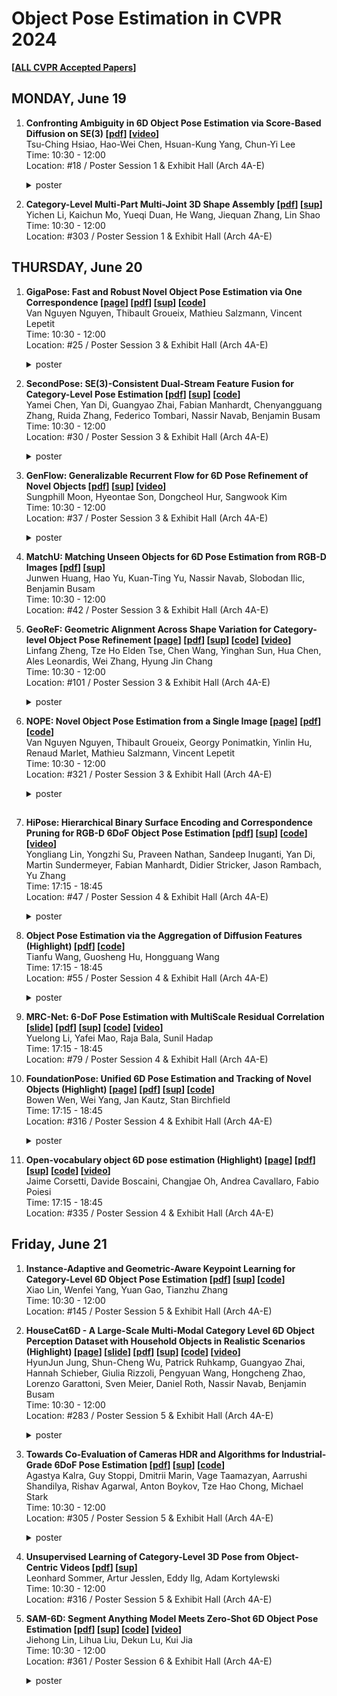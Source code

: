 # **Object Pose Estimation in CVPR 2024**

**[[ALL CVPR Accepted Papers](https://cvpr.thecvf.com/Conferences/2024/AcceptedPapers)]**

## **MONDAY, June 19**

1. **Confronting Ambiguity in 6D Object Pose Estimation via Score-Based Diffusion on SE(3) [[pdf](https://openaccess.thecvf.com/content/CVPR2024/papers/Hsiao_Confronting_Ambiguity_in_6D_Object_Pose_Estimation_via_Score-Based_Diffusion_CVPR_2024_paper.pdf)] [[video](https://www.youtube.com/watch?v=RwAHMTN5Jjw)]**<br/>
    Tsu-Ching Hsiao, Hao-Wei Chen, Hsuan-Kung Yang, Chun-Yi Lee  
    Time: 10:30 - 12:00  
    Location: #18 / Poster Session 1 & Exhibit Hall (Arch 4A-E)
    <details>
      <summary>poster</summary>
      <img src="https://cvpr.thecvf.com/media/PosterPDFs/CVPR%202024/30513.png" alt="Confronting Ambiguity in 6D Object Pose Estimation via Score-Based Diffusion on SE(3)">
    </details>

2. **Category-Level Multi-Part Multi-Joint 3D Shape Assembly [[pdf](https://openaccess.thecvf.com/content/CVPR2024/papers/Li_Category-Level_Multi-Part_Multi-Joint_3D_Shape_Assembly_CVPR_2024_paper.pdf)] [[sup](https://openaccess.thecvf.com/content/CVPR2024/supplemental/Li_Category-Level_Multi-Part_Multi-Joint_CVPR_2024_supplemental.pdf)]**<br/>
    Yichen Li, Kaichun Mo, Yueqi Duan, He Wang, Jiequan Zhang, Lin Shao  
    Time: 10:30 - 12:00  
    Location: #303 / Poster Session 1 & Exhibit Hall (Arch 4A-E)


## **THURSDAY, June 20**

1. **GigaPose: Fast and Robust Novel Object Pose Estimation via One Correspondence [[page](https://nv-nguyen.github.io/gigaPose/)] [[pdf](https://openaccess.thecvf.com/content/CVPR2024/papers/Nguyen_GigaPose_Fast_and_Robust_Novel_Object_Pose_Estimation_via_One_CVPR_2024_paper.pdf)] [[sup](https://openaccess.thecvf.com/content/CVPR2024/supplemental/Nguyen_GigaPose_Fast_and_CVPR_2024_supplemental.pdf)] [[code](https://nv-nguyen.github.io/gigaPose/)]**<br/>
    Van Nguyen Nguyen, Thibault Groueix, Mathieu Salzmann, Vincent Lepetit  
    Time: 10:30 - 12:00  
    Location: #25 / Poster Session 3 & Exhibit Hall (Arch 4A-E)
    <details>
      <summary>poster</summary>
      <img src="https://cvpr.thecvf.com/media/PosterPDFs/CVPR%202024/29300.png" alt="GigaPose">
    </details>
    
2. **SecondPose: SE(3)-Consistent Dual-Stream Feature Fusion for Category-Level Pose Estimation [[pdf](https://openaccess.thecvf.com/content/CVPR2024/papers/Chen_SecondPose_SE3-Consistent_Dual-Stream_Feature_Fusion_for_Category-Level_Pose_Estimation_CVPR_2024_paper.pdf)] [[sup](https://openaccess.thecvf.com/content/CVPR2024/supplemental/Chen_SecondPose_SE3-Consistent_Dual-Stream_CVPR_2024_supplemental.pdf)] [[code](https://github.com/NOrangeeroli/SecondPose)]**<br/>
    Yamei Chen, Yan Di, Guangyao Zhai, Fabian Manhardt, Chenyangguang Zhang, Ruida Zhang, Federico Tombari, Nassir Navab, Benjamin Busam  
    Time: 10:30 - 12:00  
    Location: #30 / Poster Session 3 & Exhibit Hall (Arch 4A-E)
    <details>
      <summary>poster</summary>
      <img src="https://cvpr.thecvf.com/media/PosterPDFs/CVPR%202024/31505.png" alt="SecondPose">
    </details>
    
3. **GenFlow: Generalizable Recurrent Flow for 6D Pose Refinement of Novel Objects [[pdf](https://openaccess.thecvf.com/content/CVPR2024/papers/Moon_GenFlow_Generalizable_Recurrent_Flow_for_6D_Pose_Refinement_of_Novel_CVPR_2024_paper.pdf)] [[sup](https://openaccess.thecvf.com/content/CVPR2024/supplemental/Moon_GenFlow_Generalizable_Recurrent_CVPR_2024_supplemental.pdf)] [[video](https://www.youtube.com/watch?v=vFilwFxFdYw)]**<br/>
    Sungphill Moon, Hyeontae Son, Dongcheol Hur, Sangwook Kim  
    Time: 10:30 - 12:00  
    Location: #37 / Poster Session 3 & Exhibit Hall (Arch 4A-E)
    <details>
      <summary>poster</summary>
      <img src="https://cvpr.thecvf.com/media/PosterPDFs/CVPR%202024/30759.png" alt="GenFlow">
    </details>

4. **MatchU: Matching Unseen Objects for 6D Pose Estimation from RGB-D Images [[pdf](https://openaccess.thecvf.com/content/CVPR2024/papers/Huang_MatchU_Matching_Unseen_Objects_for_6D_Pose_Estimation_from_RGB-D_CVPR_2024_paper.pdf)] [[sup](https://openaccess.thecvf.com/content/CVPR2024/supplemental/Huang_MatchU_Matching_Unseen_CVPR_2024_supplemental.pdf)]**<br/>
    Junwen Huang, Hao Yu, Kuan-Ting Yu, Nassir Navab, Slobodan Ilic, Benjamin Busam  
    Time: 10:30 - 12:00  
    Location: #42 / Poster Session 3 & Exhibit Hall (Arch 4A-E)


5. **GeoReF: Geometric Alignment Across Shape Variation for Category-level Object Pose Refinement [[page](https://lynne-zheng-linfang.github.io/georef.github.io/)] [[pdf](https://openaccess.thecvf.com/content/CVPR2024/papers/Zheng_GeoReF_Geometric_Alignment_Across_Shape_Variation_for_Category-level_Object_Pose_CVPR_2024_paper.pdf)] [[sup](https://openaccess.thecvf.com/content/CVPR2024/supplemental/Zheng_GeoReF_Geometric_Alignment_CVPR_2024_supplemental.zip)] [[code](https://github.com/Lynne-Zheng-Linfang/GeoReF/tree/main)] [[video](https://www.youtube.com/watch?v=gVM2Em5IdeY)]**<br/>
    Linfang Zheng, Tze Ho Elden Tse, Chen Wang, Yinghan Sun, Hua Chen, Ales Leonardis, Wei Zhang, Hyung Jin Chang  
    Time: 10:30 - 12:00  
    Location: #101 / Poster Session 3 & Exhibit Hall (Arch 4A-E)
    <details>
      <summary>poster</summary>
      <img src="https://cvpr.thecvf.com/media/PosterPDFs/CVPR%202024/29507.png" alt="GeoReF">
    </details>

6. **NOPE: Novel Object Pose Estimation from a Single Image [[page](https://nv-nguyen.github.io/nope/)] [[pdf](https://arxiv.org/pdf/2303.13612)] [[code](https://github.com/nv-nguyen/nope)]**<br/>
    Van Nguyen Nguyen, Thibault Groueix, Georgy Ponimatkin, Yinlin Hu, Renaud Marlet, Mathieu Salzmann, Vincent Lepetit  
    Time: 10:30 - 12:00  
    Location: #321 / Poster Session 3 & Exhibit Hall (Arch 4A-E)
    <details>
      <summary>poster</summary>
      <img src="https://cvpr.thecvf.com/media/PosterPDFs/CVPR%202024/31476.png" alt="NOPE">
    </details>

##

    
7. **HiPose: Hierarchical Binary Surface Encoding and Correspondence Pruning for RGB-D 6DoF Object Pose Estimation [[pdf](https://openaccess.thecvf.com/content/CVPR2024/papers/Lin_HiPose_Hierarchical_Binary_Surface_Encoding_and_Correspondence_Pruning_for_RGB-D_CVPR_2024_paper.pdf)] [[sup](https://openaccess.thecvf.com/content/CVPR2024/supplemental/Lin_HiPose_Hierarchical_Binary_CVPR_2024_supplemental.pdf)] [[code](https://github.com/lyltc1/HiPose)] [[video](https://www.youtube.com/watch?v=psEXswln4TQ)]**<br/>
    Yongliang Lin, Yongzhi Su, Praveen Nathan, Sandeep Inuganti, Yan Di, Martin Sundermeyer, Fabian Manhardt, Didier Stricker, Jason Rambach, Yu Zhang  
    Time: 17:15 - 18:45  
    Location: #47 / Poster Session 4 & Exhibit Hall (Arch 4A-E)
    <details>
      <summary>poster</summary>
      <img src="https://cvpr.thecvf.com/media/PosterPDFs/CVPR%202024/31095.png" alt="HiPose">
    </details>

8. **Object Pose Estimation via the Aggregation of Diffusion Features (Highlight) [[pdf](https://openaccess.thecvf.com/content/CVPR2024/papers/Wang_Object_Pose_Estimation_via_the_Aggregation_of_Diffusion_Features_CVPR_2024_paper.pdf)] [[code](https://github.com/Tianfu18/diff-feats-pose)]**<br/>
    Tianfu Wang, Guosheng Hu, Hongguang Wang  
    Time: 17:15 - 18:45  
    Location: #55 / Poster Session 4 & Exhibit Hall (Arch 4A-E)
    <details>
      <summary>poster</summary>
      <img src="https://cvpr.thecvf.com/media/PosterPDFs/CVPR%202024/29299.png" alt="Object Pose Estimation via the Aggregation of Diffusion Features">
    </details>
    
9. **MRC-Net: 6-DoF Pose Estimation with MultiScale Residual Correlation [[slide](https://cvpr.thecvf.com/media/cvpr-2024/Slides/31095_Tn53ilz.pdf)] [[pdf](https://openaccess.thecvf.com/content/CVPR2024/papers/Li_MRC-Net_6-DoF_Pose_Estimation_with_MultiScale_Residual_Correlation_CVPR_2024_paper.pdf)] [[sup](https://openaccess.thecvf.com/content/CVPR2024/supplemental/Li_MRC-Net_6-DoF_Pose_CVPR_2024_supplemental.pdf)] [[code](https://github.com/amzn/mrc-net-6d-pose)] [[video](https://www.youtube.com/watch?v=6PZxW2ienUA)]**<br/>
    Yuelong Li, Yafei Mao, Raja Bala, Sunil Hadap  
    Time: 17:15 - 18:45  
    Location: #79 / Poster Session 4 & Exhibit Hall (Arch 4A-E)

10. **FoundationPose: Unified 6D Pose Estimation and Tracking of Novel Objects (Highlight) [[page](https://nvlabs.github.io/FoundationPose/)] [[pdf](https://openaccess.thecvf.com/content/CVPR2024/papers/Wen_FoundationPose_Unified_6D_Pose_Estimation_and_Tracking_of_Novel_Objects_CVPR_2024_paper.pdf)] [[sup](https://openaccess.thecvf.com/content/CVPR2024/supplemental/Wen_FoundationPose_Unified_6D_CVPR_2024_supplemental.zip)] [[code](https://github.com/NVlabs/FoundationPose)]**<br/>
    Bowen Wen, Wei Yang, Jan Kautz, Stan Birchfield  
    Time: 17:15 - 18:45  
    Location: #316 / Poster Session 4 & Exhibit Hall (Arch 4A-E)
    <details>
      <summary>poster</summary>
      <img src="https://cvpr.thecvf.com/media/PosterPDFs/CVPR%202024/31618.png" alt="FoundationPose">
    </details>

11. **Open-vocabulary object 6D pose estimation (Highlight) [[page](https://jcorsetti.github.io/oryon/)] [[pdf](https://openaccess.thecvf.com/content/CVPR2024/papers/Corsetti_Open-Vocabulary_Object_6D_Pose_Estimation_CVPR_2024_paper.pdf)] [[sup](https://openaccess.thecvf.com/content/CVPR2024/supplemental/Corsetti_Open-Vocabulary_Object_6D_CVPR_2024_supplemental.pdf)] [[code](https://github.com/jcorsetti/oryon)] [[video](https://www.youtube.com/watch?v=PsLC9rpwcqk&embeds_referring_euri=https%3A%2F%2Fcvpr.thecvf.com%2F&feature=emb_title)]**<br/>
    Jaime Corsetti, Davide Boscaini, Changjae Oh, Andrea Cavallaro, Fabio Poiesi  
    Time: 17:15 - 18:45  
    Location: #335 / Poster Session 4 & Exhibit Hall (Arch 4A-E)


## **Friday, June 21**

1. **Instance-Adaptive and Geometric-Aware Keypoint Learning for Category-Level 6D Object Pose Estimation [[pdf](https://openaccess.thecvf.com/content/CVPR2024/papers/Lin_Instance-Adaptive_and_Geometric-Aware_Keypoint_Learning_for_Category-Level_6D_Object_Pose_CVPR_2024_paper.pdf)] [[sup](https://openaccess.thecvf.com/content/CVPR2024/supplemental/Lin_Instance-Adaptive_and_Geometric-Aware_CVPR_2024_supplemental.pdf)] [[code](https://github.com/Leeiieeo/AG-Pose)]**<br/>
    Xiao Lin, Wenfei Yang, Yuan Gao, Tianzhu Zhang  
    Time: 10:30 - 12:00  
    Location: #145 / Poster Session 5 & Exhibit Hall (Arch 4A-E)

2. **HouseCat6D - A Large-Scale Multi-Modal Category Level 6D Object Perception Dataset with Household Objects in Realistic Scenarios (Highlight) [[page](https://sites.google.com/view/housecat6d)] [[slide](https://cvpr.thecvf.com/media/cvpr-2024/Slides/31522.pdf)] [[pdf](https://openaccess.thecvf.com/content/CVPR2024/papers/Jung_HouseCat6D_-_A_Large-Scale_Multi-Modal_Category_Level_6D_Object_Perception_CVPR_2024_paper.pdf)] [[sup](https://openaccess.thecvf.com/content/CVPR2024/supplemental/Jung_HouseCat6D_-_A_CVPR_2024_supplemental.zip)] [[code](https://github.com/Junggy/HouseCat6D?utm_source=catalyzex.com)] [[video](https://www.youtube.com/watch?v=hHPlnsyfUGo)]**<br/>
    HyunJun Jung, Shun-Cheng Wu, Patrick Ruhkamp, Guangyao Zhai, Hannah Schieber, Giulia Rizzoli, Pengyuan Wang, Hongcheng Zhao, Lorenzo Garattoni, Sven Meier, Daniel Roth, Nassir Navab, Benjamin Busam  
    Time: 10:30 - 12:00  
    Location: #283 / Poster Session 5 & Exhibit Hall (Arch 4A-E)
    <details>
      <summary>poster</summary>
      <img src="https://cvpr.thecvf.com/media/PosterPDFs/CVPR%202024/31522.png" alt="HouseCat6D">
    </details>

3. **Towards Co-Evaluation of Cameras HDR and Algorithms for Industrial-Grade 6DoF Pose Estimation [[pdf](https://openaccess.thecvf.com/content/CVPR2024/papers/Kalra_Towards_Co-Evaluation_of_Cameras_HDR_and_Algorithms_for_Industrial-Grade_6DoF_CVPR_2024_paper.pdf)] [[sup](https://openaccess.thecvf.com/content/CVPR2024/supplemental/Kalra_Towards_Co-Evaluation_of_CVPR_2024_supplemental.pdf)] [[code](https://github.com/intrinsic-ai/ipd)]**<br/>
    Agastya Kalra, Guy Stoppi, Dmitrii Marin, Vage Taamazyan, Aarrushi Shandilya, Rishav Agarwal, Anton Boykov, Tze Hao Chong, Michael Stark  
    Time: 10:30 - 12:00  
    Location: #305 / Poster Session 5 & Exhibit Hall (Arch 4A-E)
    <details>
      <summary>poster</summary>
      <img width="2250" alt="30112" src="https://github.com/taeyeopl/Object-Pose-Estimation-CVPR-2024/assets/50736858/c80cb2d7-1736-4030-8957-4622b9af6121" alt="Towards Co-Evaluation of Cameras HDR and Algorithms for Industrial-Grade 6DoF Pose Estimation">
    </details>

4. **Unsupervised Learning of Category-Level 3D Pose from Object-Centric Videos [[pdf](https://openaccess.thecvf.com/content/CVPR2024/papers/Sommer_Unsupervised_Learning_of_Category-Level_3D_Pose_from_Object-Centric_Videos_CVPR_2024_paper.pdf)] [[sup](https://openaccess.thecvf.com/content/CVPR2024/supplemental/Sommer_Unsupervised_Learning_of_CVPR_2024_supplemental.pdf)]**<br/>
    Leonhard Sommer, Artur Jesslen, Eddy Ilg, Adam Kortylewski  
    Time: 10:30 - 12:00  
    Location: #316 / Poster Session 5 & Exhibit Hall (Arch 4A-E)

5. **SAM-6D: Segment Anything Model Meets Zero-Shot 6D Object Pose Estimation [[pdf](https://openaccess.thecvf.com/content/CVPR2024/papers/Lin_SAM-6D_Segment_Anything_Model_Meets_Zero-Shot_6D_Object_Pose_Estimation_CVPR_2024_paper.pdf)] [[sup](https://openaccess.thecvf.com/content/CVPR2024/supplemental/Lin_SAM-6D_Segment_Anything_CVPR_2024_supplemental.pdf)] [[code](https://github.com/JiehongLin/SAM-6D?utm_source=catalyzex.com)] [[video](https://www.youtube.com/watch?v=Ubdjy6MYF2w)]**<br/>
    Jiehong Lin, Lihua Liu, Dekun Lu, Kui Jia  
    Time: 10:30 - 12:00  
    Location: #361 / Poster Session 6 & Exhibit Hall (Arch 4A-E)
    <details>
      <summary>poster</summary>
      <img src="https://cvpr.thecvf.com/media/PosterPDFs/CVPR%202024/30686.png" alt="SAM-6D">
    </details>

